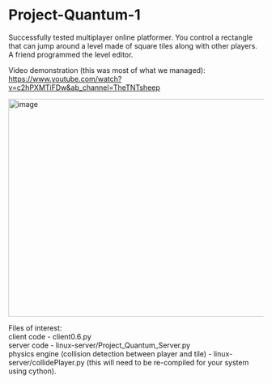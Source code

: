 # Project-Quantum-1
Successfully tested multiplayer online platformer. You control a rectangle that can jump around a level made of square tiles along with other players. A friend programmed the level editor.

Video demonstration (this was most of what we managed):
https://www.youtube.com/watch?v=c2hPXMTiFDw&ab_channel=TheTNTsheep

<img width="821" height="430" alt="image" src="https://github.com/user-attachments/assets/295e90de-b2c8-4a7e-a805-970c3ea1676a" />

Files of interest:  
client code - client0.6.py  
server code - linux-server/Project_Quantum_Server.py  
physics engine (collision detection between player and tile) - linux-server/collidePlayer.py (this will need to be re-compiled for your system using cython).

